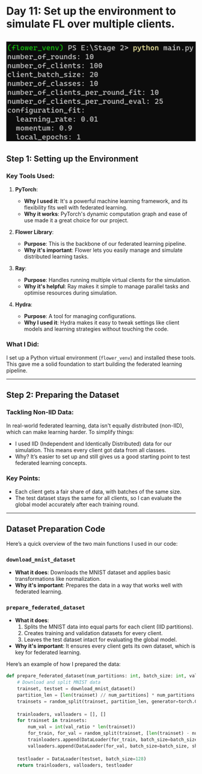 # Day 11: Set up the environment to simulate FL over multiple clients.

![output](output_day_11.png)
---

## Step 1: Setting up the Environment

### Key Tools Used:
1. **PyTorch**:
   - **Why I used it**: It's a powerful machine learning framework, and its flexibility fits well with federated learning.
   - **Why it works**: PyTorch's dynamic computation graph and ease of use made it a great choice for our project.

2. **Flower Library**:
   - **Purpose**: This is the backbone of our federated learning pipeline.
   - **Why it's important**: Flower lets you easily manage and simulate distributed learning tasks.

3. **Ray**:
   - **Purpose**: Handles running multiple virtual clients for the simulation.
   - **Why it's helpful**: Ray makes it simple to manage parallel tasks and optimise resources during simulation.

4. **Hydra**:
   - **Purpose**: A tool for managing configurations.
   - **Why I used it**: Hydra makes it easy to tweak settings like client models and learning strategies without touching the code.

### What I Did:
I set up a Python virtual environment (`flower_venv`) and installed these tools. This gave me a solid foundation to start building the federated learning pipeline.

---

## Step 2: Preparing the Dataset

### Tackling Non-IID Data:
In real-world federated learning, data isn't equally distributed (non-IID), which can make learning harder. To simplify things:
- I used IID (Independent and Identically Distributed) data for our simulation. This means every client got data from all classes.
- Why? It’s easier to set up and still gives us a good starting point to test federated learning concepts.

### Key Points:
- Each client gets a fair share of data, with batches of the same size.
- The test dataset stays the same for all clients, so I can evaluate the global model accurately after each training round.

---

## Dataset Preparation Code
Here’s a quick overview of the two main functions I used in our code:

### `download_mnist_dataset`
- **What it does**: Downloads the MNIST dataset and applies basic transformations like normalization.
- **Why it's important**: Prepares the data in a way that works well with federated learning.

### `prepare_federated_dataset`
- **What it does**:
  1. Splits the MNIST data into equal parts for each client (IID partitions).
  2. Creates training and validation datasets for every client.
  3. Leaves the test dataset intact for evaluating the global model.
- **Why it's important**: It ensures every client gets its own dataset, which is key for federated learning.

Here’s an example of how I prepared the data:

```python
def prepare_federated_dataset(num_partitions: int, batch_size: int, val_ratio: float = 0.1):
    # Download and split MNIST data
    trainset, testset = download_mnist_dataset()
    partition_len = [len(trainset) // num_partitions] * num_partitions
    trainsets = random_split(trainset, partition_len, generator=torch.Generator().manual_seed(2275285))

    trainloaders, valloaders = [], []
    for trainset in trainsets:
        num_val = int(val_ratio * len(trainset))
        for_train, for_val = random_split(trainset, [len(trainset) - num_val, num_val])
        trainloaders.append(DataLoader(for_train, batch_size=batch_size, shuffle=True))
        valloaders.append(DataLoader(for_val, batch_size=batch_size, shuffle=False))

    testloader = DataLoader(testset, batch_size=128)
    return trainloaders, valloaders, testloader
